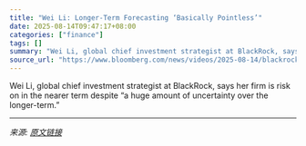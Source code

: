 ```yaml
---
title: "Wei Li: Longer-Term Forecasting ‘Basically Pointless’"
date: 2025-08-14T09:47:17+08:00
categories: ["finance"]
tags: []
summary: "Wei Li, global chief investment strategist at BlackRock, says her firm is risk on in the nearer term despite “a huge amount of uncertainty over the longer-term.”"
source_url: "https://www.bloomberg.com/news/videos/2025-08-14/blackrock-s-li-longer-term-forecasting-basically-pointless-on-uncertainty"
---
```


Wei Li, global chief investment strategist at BlackRock, says her firm is risk on in the nearer term despite “a huge amount of uncertainty over the longer-term.”

---

*来源: [原文链接](https://www.bloomberg.com/news/videos/2025-08-14/blackrock-s-li-longer-term-forecasting-basically-pointless-on-uncertainty)*
